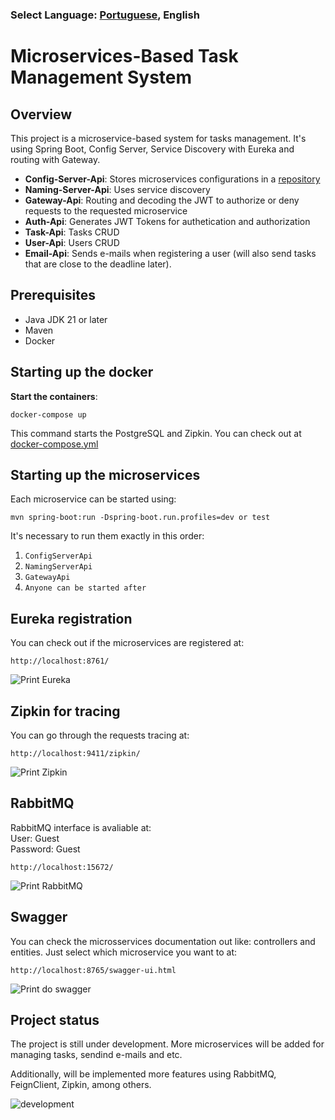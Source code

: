 ### Select Language: [Portuguese](https://github.com/pedroviniciusz/Task-Manager/blob/master/README.md), English

# Microservices-Based Task Management System

## Overview
This project is a microservice-based system for tasks management. It's using Spring Boot, Config Server, Service Discovery with Eureka and routing with Gateway.

- **Config-Server-Api**: Stores microservices configurations in a [repository](https://github.com/pedroviniciusz/api-config-repo)
- **Naming-Server-Api**: Uses service discovery
- **Gateway-Api**: Routing and decoding the JWT to authorize or deny requests to the requested microservice
- **Auth-Api**: Generates JWT Tokens for authetication and authorization
- **Task-Api**: Tasks CRUD
- **User-Api**: Users CRUD
- **Email-Api**: Sends e-mails when registering a user (will also send tasks that are close to the deadline later).

## Prerequisites
- Java JDK 21 or later
- Maven
- Docker

## Starting up the docker
**Start the containers**:
   ```shell
   docker-compose up
   ```

This command starts the PostgreSQL and Zipkin. You can check out at [docker-compose.yml](https://github.com/pedroviniciusz/Task-Manager/blob/master/docker-compose.yml)


## Starting up the microservices
Each microservice can be started using:

```shell
mvn spring-boot:run -Dspring-boot.run.profiles=dev or test 
```

It's necessary to run them exactly in this order:
1. ``ConfigServerApi``
2. ``NamingServerApi``
3. ``GatewayApi``
4. ``Anyone can be started after``

## Eureka registration
You can check out if the microservices are registered at:
```shell
http://localhost:8761/
```
![Print Eureka](https://github.com/pedroviniciusz/Task-Manager/assets/86628590/517a306e-da9c-40b2-82f1-24b5c4729688)


## Zipkin for tracing
You can go through the requests tracing at:
```shell
http://localhost:9411/zipkin/
```
![Print Zipkin](https://github.com/pedroviniciusz/Task-Manager/assets/86628590/9fbe0eb5-d079-4c64-8ae9-a144f05bafde)

## RabbitMQ
RabbitMQ interface is avaliable at: <br />
User: Guest <br />
Password: Guest
```shell
http://localhost:15672/
```
![Print RabbitMQ](https://github.com/pedroviniciusz/Task-Manager/assets/86628590/4bd65f48-16a3-47a6-975e-143228d3971b)


## Swagger
You can check the microsservices documentation out like: controllers and entities. Just select which microservice you want to at:
```shell
http://localhost:8765/swagger-ui.html
```
![Print do swagger](https://github.com/pedroviniciusz/Task-Manager/assets/86628590/7b0d63bc-f0e3-4dde-b597-b0bd2e56ad9f)


## Project status

The project is still under development. More microservices will be added for managing tasks, sendind e-mails and etc.


Additionally, will be implemented more features using RabbitMQ, FeignClient, Zipkin, among others.

![development](http://img.shields.io/static/v1?label=STATUS&message=UNDER%20DEVELOPMENT&color=GREEN&style=for-the-badge)